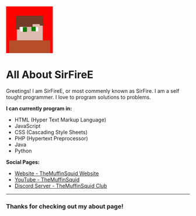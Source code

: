 ![SirFire's Profile Image](./sirfire-profile-v2.png)
# **All About SirFireE**

Greetings! I am SirFireE, or most commenly known as SirFire.
I am a self tought programmer. I love to program solutions to problems.

**I can currently program in:**
- HTML (Hyper Text Markup Language)
- JavaScript
- CSS (Cascading Style Sheets)
- PHP (Hypertext Preprocessor)
- Java
- Python

**Social Pages:**
- [Website - TheMuffinSquid Website](https://themuffinsquid.000webhostapp.com)
- [YouTube - TheMuffinSquid](https://www.youtube.com/channel/UCGTfzbc6Q2VCw9WLggz1z9g)
- [Discord Server - TheMuffinSquid Club](https://discord.gg/8bK7ubPs6E)

---

### Thanks for checking out my about page!
